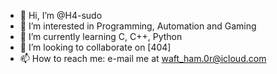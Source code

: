 - 👋 Hi, I’m @H4-sudo
- 👀 I’m interested in Programming, Automation and Gaming
- 🌱 I’m currently learning C, C++, Python
- 💞️ I’m looking to collaborate on [404]
- 📫 How to reach me: e-mail me at waft_ham.0r@icloud.com

<!---
H4-sudo/H4-sudo is a ✨ special ✨ repository because its `README.md` (this file) appears on your GitHub profile.
You can click the Preview link to take a look at your changes.
--->
